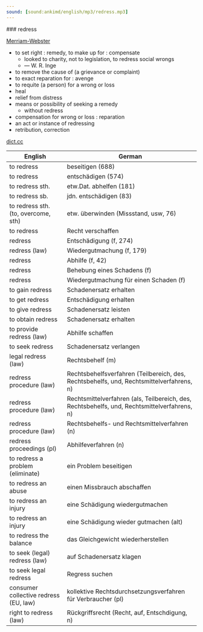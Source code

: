 ```yaml
---
sound: [sound:ankimd/english/mp3/redress.mp3]
---
```


\### redress

[Merriam-Webster](https://www.merriam-webster.com/dictionary/redress)

- to set right : remedy, to make up for : compensate
    - looked to charity, not to legislation, to redress social wrongs
    - — W. R. Inge
- to remove the cause of (a grievance or complaint)
- to exact reparation for : avenge
- to requite (a person) for a wrong or loss
- heal
- relief from distress
- means or possibility of seeking a remedy
    - without redress
- compensation for wrong or loss : reparation
- an act or instance of redressing
- retribution, correction

[dict.cc](https://www.dict.cc/redress)

| English        | German       |
| -------------- | ------------ |
| to redress | beseitigen (688) |
| to redress | entschädigen (574) |
| to redress sth. | etw.Dat. abhelfen (181) |
| to redress sb. | jdn. entschädigen (83) |
| to redress sth. (to, overcome, sth) | etw. überwinden (Missstand, usw, 76) |
| to redress | Recht verschaffen |
| redress | Entschädigung (f, 274) |
| redress (law) | Wiedergutmachung (f, 179) |
| redress | Abhilfe (f, 42) |
| redress | Behebung eines Schadens (f) |
| redress | Wiedergutmachung für einen Schaden (f) |
| to gain redress | Schadenersatz erhalten |
| to get redress | Entschädigung erhalten |
| to give redress | Schadenersatz leisten |
| to obtain redress | Schadenersatz erhalten |
| to provide redress (law) | Abhilfe schaffen |
| to seek redress | Schadenersatz verlangen |
| legal redress (law) | Rechtsbehelf (m) |
| redress procedure (law) | Rechtsbehelfsverfahren (Teilbereich, des, Rechtsbehelfs, und, Rechtsmittelverfahrens, n) |
| redress procedure (law) | Rechtsmittelverfahren (als, Teilbereich, des, Rechtsbehelfs, und, Rechtsmittelverfahrens, n) |
| redress procedure (law) | Rechtsbehelfs- und Rechtsmittelverfahren (n) |
| redress proceedings (pl) | Abhilfeverfahren (n) |
| to redress a problem (eliminate) | ein Problem beseitigen |
| to redress an abuse | einen Missbrauch abschaffen |
| to redress an injury | eine Schädigung wiedergutmachen |
| to redress an injury | eine Schädigung wieder gutmachen (alt) |
| to redress the balance | das Gleichgewicht wiederherstellen |
| to seek (legal) redress (law) | auf Schadenersatz klagen |
| to seek legal redress | Regress suchen |
| consumer collective redress (EU, law) | kollektive Rechtsdurchsetzungsverfahren für Verbraucher (pl) |
| right to redress (law) | Rückgriffsrecht (Recht, auf, Entschdigung, n) |
